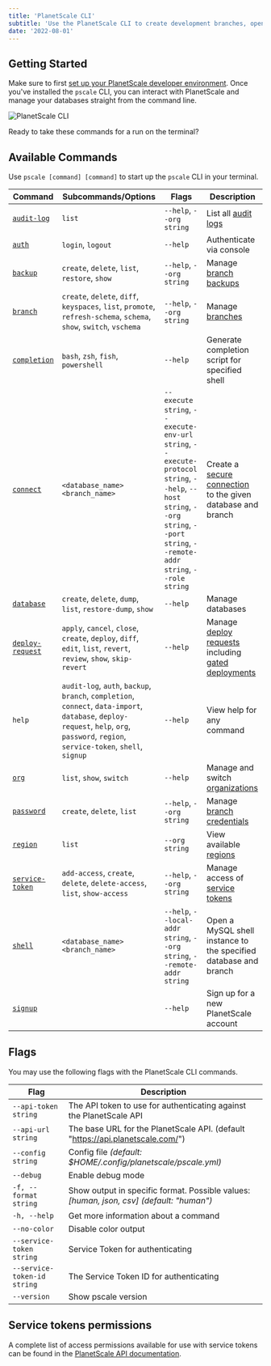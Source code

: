 ```yaml
---
title: 'PlanetScale CLI'
subtitle: 'Use the PlanetScale CLI to create development branches, open deploy requests, and make non-blocking schema changes directly from your terminal.'
date: '2022-08-01'
---
```


## Getting Started

Make sure to first [set up your PlanetScale developer environment](/docs/concepts/planetscale-environment-setup). Once you've installed the `pscale` CLI, you can interact with PlanetScale and manage your databases straight from the command line.

![PlanetScale CLI](/assets/docs/reference/planetscale-cli/cli.png)

Ready to take these commands for a run on the terminal?

## Available Commands

Use `pscale [command] [command]` to start up the `pscale` CLI in your terminal.

| **Command**                                        | **Subcommands/Options**                                                                                                                                                                | **Flags**                                                                                                                                                                        | **Description**                                                                                                                                              |
| -------------------------------------------------- | -------------------------------------------------------------------------------------------------------------------------------------------------------------------------------------- | -------------------------------------------------------------------------------------------------------------------------------------------------------------------------------- | ------------------------------------------------------------------------------------------------------------------------------------------------------------ |
| [`audit-log`](/docs/reference/audit-log)           | `list`                                                                                                                                                                                 | `--help`, `--org string`                                                                                                                                                         | List all [audit logs](/docs/concepts/audit-log#review-your-organization-audit-log)                                                                           |
| [`auth`](/docs/reference/auth)                     | `login`, `logout`                                                                                                                                                                      | `--help`                                                                                                                                                                         | Authenticate via console                                                                                                                                     |
| [`backup`](/docs/reference/backup)                 | `create`, `delete`, `list`, `restore`, `show`                                                                                                                                          | `--help`, `--org string`                                                                                                                                                         | Manage [branch backups](/docs/concepts/back-up-and-restore)                                                                                                  |
| [`branch`](/docs/reference/branch)                 | `create`, `delete`, `diff`, `keyspaces`, `list`, `promote`, `refresh-schema`, `schema`, `show`, `switch`, `vschema`                                                                    | `--help`, `--org string`                                                                                                                                                         | Manage [branches](/docs/concepts/branching)                                                                                                                  |
| [`completion`](/docs/reference/completion)         | `bash`, `zsh`, `fish`, `powershell`                                                                                                                                                    | `--help`                                                                                                                                                                         | Generate completion script for specified shell                                                                                                               |
| [`connect`](/docs/reference/connect)               | `<database_name>` `<branch_name>`                                                                                                                                                      | `--execute string`, `--execute-env-url string`, `--execute-protocol string`, `--help`, `--host string`, `--org string`, `--port string`, `--remote-addr string`, `--role string` | Create a [secure connection](/docs/tutorials/connect-any-application#option-2-connect-using-the-planetscale-proxy) to the given database and branch          |
| [`database`](/docs/reference/database)             | `create`, `delete`, `dump`, `list`, `restore-dump`, `show`                                                                                                                             | `--help`                                                                                                                                                                         | Manage databases                                                                                                                                             |
| [`deploy-request`](/docs/reference/deploy-request) | `apply`, `cancel`, `close`, `create`, `deploy`, `diff`, `edit`, `list`, `revert`, `review`, `show`, `skip-revert`                                                                      | `--help`                                                                                                                                                                         | Manage [deploy requests](/docs/concepts/branching#1-create-a-deploy-request) including [gated deployments](/docs/concepts/deploy-requests#gated-deployments) |
| `help`                                             | `audit-log`, `auth`, `backup`, `branch`, `completion`, `connect`, `data-import`, `database`, `deploy-request`, `help`, `org`, `password`, `region`, `service-token`, `shell`, `signup` | `--help`                                                                                                                                                                         | View help for any command                                                                                                                                    |
| [`org`](/docs/reference/org)                       | `list`, `show`, `switch`                                                                                                                                                               | `--help`                                                                                                                                                                         | Manage and switch [organizations](/docs/concepts/access-control)                                                                                             |
| [`password`](/docs/reference/password)             | `create`, `delete`, `list`                                                                                                                                                             | `--help`, `--org string`                                                                                                                                                         | Manage [branch credentials](/docs/concepts/connection-strings)                                                                                               |
| [`region`](/docs/reference/region)                 | `list`                                                                                                                                                                                 | `--org string`                                                                                                                                                                   | View available [regions](/docs/concepts/regions)                                                                                                             |
| [`service-token`](/docs/reference/service-token)   | `add-access`, `create`, `delete`, `delete-access`, `list`, `show-access`                                                                                                               | `--help`, `--org string`                                                                                                                                                         | Manage access of [service tokens](/docs/concepts/service-tokens)                                                                                             |
| [`shell`](/docs/reference/shell)                   | `<database_name>` `<branch_name>`                                                                                                                                                      | `--help`, `--local-addr string`, `--org string`, `--remote-addr string`                                                                                                          | Open a MySQL shell instance to the specified database and branch                                                                                             |
| [`signup`](/docs/reference/signup)                 |                                                                                                                                                                                        | `--help`                                                                                                                                                                         | Sign up for a new PlanetScale account                                                                                                                        |

## Flags

You may use the following flags with the PlanetScale CLI commands.

| **Flag**                    | **Description**                                                                          |
| --------------------------- | ---------------------------------------------------------------------------------------- |
| `--api-token string`        | The API token to use for authenticating against the PlanetScale API                      |
| `--api-url string`          | The base URL for the PlanetScale API. (default "https://api.planetscale.com/")           |
| `--config string`           | Config file _(default: $HOME/.config/planetscale/pscale.yml)_                            |
| `--debug`                   | Enable debug mode                                                                        |
| `-f, --format string`       | Show output in specific format. Possible values: _[human, json, csv] (default: "human")_ |
| `-h, --help`                | Get more information about a command                                                     |
| `--no-color`                | Disable color output                                                                     |
| `--service-token string`    | Service Token for authenticating                                                         |
| `--service-token-id string` | The Service Token ID for authenticating                                                  |
| `--version`                 | Show pscale version                                                                      |

## Service tokens permissions

A complete list of access permissions available for use with service tokens can be found in the [PlanetScale API documentation](https://api-docs.planetscale.com/reference/service-tokens#access-permissions).
